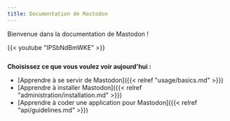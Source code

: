 ```yaml
---
title: Documentation de Mastodon
---
```


Bienvenue dans la documentation de Mastodon !

<div style="margin-bottom: 26px">
  {{< youtube "IPSbNdBmWKE" >}}
</div>

**Choisissez ce que vous voulez voir aujourd'hui :**

- [Apprendre à se servir de Mastodon]({{< relref "usage/basics.md" >}})
- [Apprendre à installer Mastodon]({{< relref "administration/installation.md" >}})
- [Apprendre à coder une application pour Mastodon]({{< relref "api/guidelines.md" >}})
